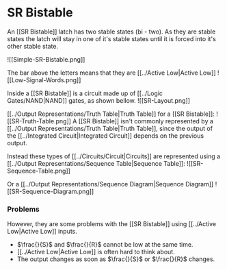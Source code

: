 # SR Bistable
An [[SR Bistable]] latch has two stable states (bi - two). As they are stable states the latch will stay in one of it's stable states until it is forced into it's other stable state.

![[Simple-SR-Bistable.png]]

The bar above the letters means that they are [[../Active Low|Active Low]]
![[Low-Signal-Words.png]]

Inside a [[SR Bistable]] is a circuit made up of [[../Logic Gates/NAND|NAND]] gates, as shown bellow.
![[SR-Layout.png]]

[[../Output Representations/Truth Table|Truth Table]] for a [[SR Bistable]]:
![[SR-Truth-Table.png]]
A [[SR Bistable]] isn't commonly represented by a [[../Output Representations/Truth Table|Truth Table]], since the output of the [[../Integrated Circuit|Integrated Circuit]] depends on the previous output.

Instead these types of [[../Circuits/Circuit|Circuits]] are represented using a [[../Output Representations/Sequence Table|Sequence Table]]:
![[SR-Sequence-Table.png]]

Or a [[../Output Representations/Sequence Diagram|Sequence Diagram]]
![[SR-Sequence-Diagram.png]]

### Problems
However, they are some problems with the [[SR Bistable]] using [[../Active Low|Active Low]] inputs.

- $\frac{}{S}$ and $\frac{}{R}$ cannot be low at the same time.
- [[../Active Low|Active Low]] is often hard to think about.
- The output changes as soon as $\frac{}{S}$ or $\frac{}{R}$ changes.


